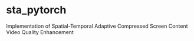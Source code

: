 # sta_pytorch
Implementation of Spatial-Temporal Adaptive Compressed Screen Content Video Quality Enhancement
